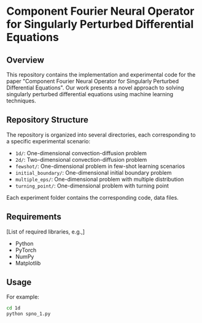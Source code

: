 

# Component Fourier Neural Operator for Singularly Perturbed Differential Equations

## Overview

This repository contains the implementation and experimental code for the paper "Component Fourier Neural Operator for Singularly Perturbed Differential Equations". Our work presents a novel approach to solving singularly perturbed differential equations using machine learning techniques.

## Repository Structure

The repository is organized into several directories, each corresponding to a specific experimental scenario:

-  `1d/`: One-dimensional convection-diffusion problem
- `2d/`: Two-dimensional convection-diffusion problem
- `fewshot/`: One-dimensional problem in few-shot learning scenarios
- `initial_boundary/`: One-dimensional initial boundary problem
- `multiple_eps/`: One-dimensional problem with multiple distribution
- `turning_point/`: One-dimensional problem with turning point

Each experiment folder contains the corresponding code, data files.

## Requirements

[List of required libraries, e.g.,]
- Python
- PyTorch
- NumPy
- Matplotlib

## Usage

For example:
```bash
cd 1d
python spno_1.py
